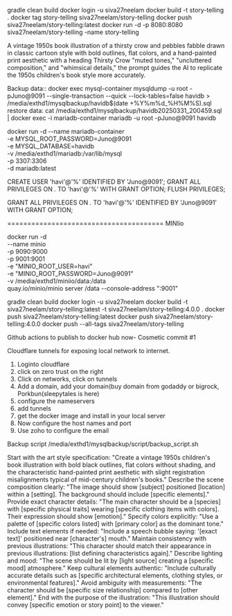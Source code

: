 gradle clean build
docker login -u siva27neelam
docker build -t story-telling .
docker tag story-telling siva27neelam/story-telling
docker push siva27neelam/story-telling:latest
docker run -d -p 8080:8080 siva27neelam/story-telling -name story-telling

A vintage 1950s  book illustration of a thirsty crow and pebbles
 fabble
drawn in classic cartoon style with bold outlines, flat colors,
and a hand-painted print aesthetic with a heading Thirsty Crow
"muted tones," "uncluttered composition," and "whimsical details,"
the prompt guides the AI to replicate the 1950s children's book style more accurately.

Backup data::
docker exec mysql-container mysqldump -u root -pJuno@9091 --single-transaction --quick --lock-tables=false havidb > /media/exthd1/mysqlbackup/havidb$(date +%Y%m%d_%H%M%S).sql
restore data:
cat /media/exthd1/mysqlbackup/havidb20250331_200459.sql | docker exec -i mariadb-container mariadb -u root -pJuno@9091 havidb


docker run -d --name mariadb-container \
  -e MYSQL_ROOT_PASSWORD=Juno@9091 \
  -e MYSQL_DATABASE=havidb \
  -v /media/exthd1/mariadb:/var/lib/mysql \
  -p 3307:3306 \
  -d mariadb:latest

  CREATE USER 'havi'@'%' IDENTIFIED BY 'Juno@9091';
  GRANT ALL PRIVILEGES ON *.* TO 'havi'@'%' WITH GRANT OPTION;
FLUSH PRIVILEGES;

 GRANT ALL PRIVILEGES ON *.* TO 'havi'@'%' IDENTIFIED BY 'Juno@9091' WITH GRANT OPTION;


=======================================
MINIio

docker run -d \
  --name minio \
  -p 9090:9000 \
  -p 9001:9001 \
  -e "MINIO_ROOT_USER=havi" \
  -e "MINIO_ROOT_PASSWORD=Juno@9091" \
  -v /media/exthd1/miniio/data:/data \
  quay.io/minio/minio server /data --console-address ":9001"


gradle clean build
docker login -u siva27neelam
docker build -t siva27neelam/story-telling:latest -t siva27neelam/story-telling:4.0.0 .
docker push siva27neelam/story-telling:latest
docker push siva27neelam/story-telling:4.0.0
docker push --all-tags siva27neelam/story-telling

Github actions to publish to docker hub now-
Cosmetic commit #1

Cloudflare tunnels for exposing local network to internet.
1. Loginto cloudflare
2. click on zero trust on the right
3. Click on networks, click on tunnels
4. Add a domain, add your domain(buy domain from godaddy or bigrock, Porkbun(sleepytales is here)
5. configure the nameservers
6. add tunnels
7. get the docker image and install in your local server
8. Now configure the host names and port
9. Use zoho to configure the email

Backup script
/media/exthd1/mysqlbackup/script/backup_script.sh

Start with the art style specification:
"Create a vintage 1950s children's book illustration with bold black outlines, flat colors without shading, and the characteristic hand-painted print aesthetic with slight registration misalignments typical of mid-century children's books."
Describe the scene composition clearly:
"The image should show [subject] positioned [location] within a [setting]. The background should include [specific elements]."
Provide exact character details:
"The main character should be a [species] with [specific physical traits] wearing [specific clothing items with colors]. Their expression should show [emotion]."
Specify colors explicitly:
"Use a palette of [specific colors listed] with [primary color] as the dominant tone."
Include text elements if needed:
"Include a speech bubble saying: '[exact text]' positioned near [character's] mouth."
Maintain consistency with previous illustrations:
"This character should match their appearance in previous illustrations: [list defining characteristics again]."
Describe lighting and mood:
"The scene should be lit by [light source] creating a [specific mood] atmosphere."
Keep cultural elements authentic:
"Include culturally accurate details such as [specific architectural elements, clothing styles, or environmental features]."
Avoid ambiguity with measurements:
"The character should be [specific size relationship] compared to [other element]."
End with the purpose of the illustration:
"This illustration should convey [specific emotion or story point] to the viewer."

